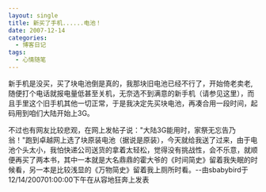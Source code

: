 ```yaml
---
layout: single
title: 新买了手机......电池！
date: 2007-12-14
categories:
  - 博客日记
tags:
  - 心情随笔
---
```


新手机是没买，买了块电池倒是真的，我那块旧电池已经不行了，开始倚老卖老,随便打个电话就报电量低甚至关机，无奈选不到满意的新手机（请参见这里），而且手里这个旧手机其他一切正常，于是我决定先买块电池，再凑合用一段时间，起码用到咱们大陆开始上3G。

不过也有网友比较悲观，在网上发帖子说：\"大陆3G能用时，家祭无忘告乃翁！\"跑到卓越网上选了块原装电池（据说是原装），今天就给我送了过来，由于电池个头太小，我怕快递公司送货的拿着太轻松，觉得没有挑战性，会不乐意，就顺便再买了两本书，其中一本就是大名鼎鼎的霍大爷的《时间简史》留着我失眠的时候看，另一本是比较浅显的《万物简史》留着我上厕所时看。--由sbabybird于12/14/200701&#58;00&#58;00下午在从容地狂奔上发表
